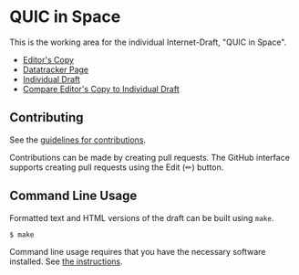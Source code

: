# QUIC in Space

This is the working area for the individual Internet-Draft, "QUIC in Space".

* [Editor's Copy](https://github.com.github.io/huitema/#go.draft-huitema-quic-in-space.html)
* [Datatracker Page](https://datatracker.ietf.org/doc/draft-huitema-quic-in-space)
* [Individual Draft](https://datatracker.ietf.org/doc/html/draft-huitema-quic-in-space)
* [Compare Editor's Copy to Individual Draft](https://huitema.github.io/quic-in-space/#go.draft-huitema-quic-in-space.diff)


## Contributing

See the
[guidelines for contributions](https://github.com/huitema/quic-in-space/blob/main/CONTRIBUTING.md).

Contributions can be made by creating pull requests.
The GitHub interface supports creating pull requests using the Edit (✏) button.


## Command Line Usage

Formatted text and HTML versions of the draft can be built using `make`.

```sh
$ make
```

Command line usage requires that you have the necessary software installed.  See
[the instructions](https://github.com/martinthomson/i-d-template/blob/main/doc/SETUP.md).

